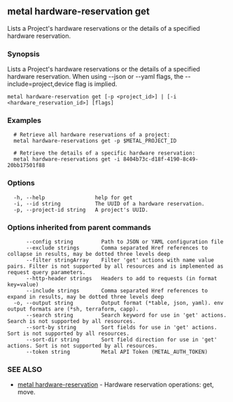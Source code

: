 ## metal hardware-reservation get

Lists a Project's hardware reservations or the details of a specified hardware reservation.

### Synopsis

Lists a Project's hardware reservations or the details of a specified hardware reservation. When using --json or --yaml flags, the --include=project,device flag is implied.

```
metal hardware-reservation get [-p <project_id>] | [-i <hardware_reservation_id>] [flags]
```

### Examples

```
  # Retrieve all hardware reservations of a project:
  metal hardware-reservations get -p $METAL_PROJECT_ID
  
  # Retrieve the details of a specific hardware reservation:
  metal hardware-reservations get -i 8404b73c-d18f-4190-8c49-20bb17501f88
```

### Options

```
  -h, --help                help for get
  -i, --id string           The UUID of a hardware reservation.
  -p, --project-id string   A project's UUID.
```

### Options inherited from parent commands

```
      --config string         Path to JSON or YAML configuration file
      --exclude strings       Comma separated Href references to collapse in results, may be dotted three levels deep
      --filter stringArray    Filter 'get' actions with name value pairs. Filter is not supported by all resources and is implemented as request query parameters.
      --http-header strings   Headers to add to requests (in format key=value)
      --include strings       Comma separated Href references to expand in results, may be dotted three levels deep
  -o, --output string         Output format (*table, json, yaml). env output formats are (*sh, terraform, capp).
      --search string         Search keyword for use in 'get' actions. Search is not supported by all resources.
      --sort-by string        Sort fields for use in 'get' actions. Sort is not supported by all resources.
      --sort-dir string       Sort field direction for use in 'get' actions. Sort is not supported by all resources.
      --token string          Metal API Token (METAL_AUTH_TOKEN)
```

### SEE ALSO

* [metal hardware-reservation](metal_hardware-reservation.md)	 - Hardware reservation operations: get, move.

